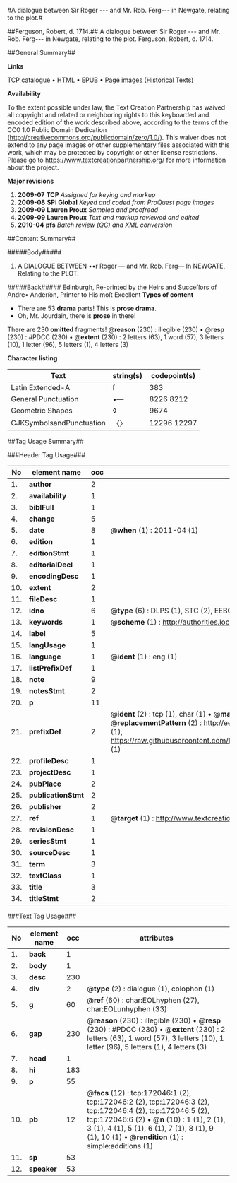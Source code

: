 #A dialogue between Sir Roger --- and Mr. Rob. Ferg--- in Newgate, relating to the plot.#

##Ferguson, Robert, d. 1714.##
A dialogue between Sir Roger --- and Mr. Rob. Ferg--- in Newgate, relating to the plot.
Ferguson, Robert, d. 1714.

##General Summary##

**Links**

[TCP catalogue](http://www.ota.ox.ac.uk/tcp/)  • 
[HTML](http://tei.it.ox.ac.uk/tcp/Texts-HTML/free/A85/A85222.html)  • 
[EPUB](http://tei.it.ox.ac.uk/tcp/Texts-EPUB/free/A85/A85222.epub) • 
[Page images (Historical Texts)](https://historicaltexts.jisc.ac.uk/eebo-43663293e)

**Availability**

To the extent possible under law, the Text Creation Partnership has waived all copyright and related or neighboring rights to this keyboarded and encoded edition of the work described above, according to the terms of the CC0 1.0 Public Domain Dedication (http://creativecommons.org/publicdomain/zero/1.0/). This waiver does not extend to any page images or other supplementary files associated with this work, which may be protected by copyright or other license restrictions. Please go to https://www.textcreationpartnership.org/ for more information about the project.

**Major revisions**

1. __2009-07__ __TCP__ *Assigned for keying and markup*
1. __2009-08__ __SPi Global__ *Keyed and coded from ProQuest page images*
1. __2009-09__ __Lauren Proux__ *Sampled and proofread*
1. __2009-09__ __Lauren Proux__ *Text and markup reviewed and edited*
1. __2010-04__ __pfs__ *Batch review (QC) and XML conversion*

##Content Summary##

#####Body#####

1. A DIALOGUE BETWEEN ••r Roger — and Mr. Rob. Ferg— In NEWGATE, Relating to the PLOT.

#####Back#####
Edinburgh, Re-printed by the Heirs and Succeſſors of Andre• Anderſon, Printer to His moſt Excellent 
**Types of content**

  * There are 53 **drama** parts! This is **prose drama**.
  * Oh, Mr. Jourdain, there is **prose** in there!

There are 230 **omitted** fragments! 
 @__reason__ (230) : illegible (230)  •  @__resp__ (230) : #PDCC (230)  •  @__extent__ (230) : 2 letters (63), 1 word (57), 3 letters (10), 1 letter (96), 5 letters (1), 4 letters (3)

**Character listing**


|Text|string(s)|codepoint(s)|
|---|---|---|
|Latin Extended-A|ſ|383|
|General Punctuation|•—|8226 8212|
|Geometric Shapes|◊|9674|
|CJKSymbolsandPunctuation|〈〉|12296 12297|

##Tag Usage Summary##

###Header Tag Usage###

|No|element name|occ|attributes|
|---|---|---|---|
|1.|__author__|2||
|2.|__availability__|1||
|3.|__biblFull__|1||
|4.|__change__|5||
|5.|__date__|8| @__when__ (1) : 2011-04 (1)|
|6.|__edition__|1||
|7.|__editionStmt__|1||
|8.|__editorialDecl__|1||
|9.|__encodingDesc__|1||
|10.|__extent__|2||
|11.|__fileDesc__|1||
|12.|__idno__|6| @__type__ (6) : DLPS (1), STC (2), EEBO-CITATION (1), OCLC (1), VID (1)|
|13.|__keywords__|1| @__scheme__ (1) : http://authorities.loc.gov/ (1)|
|14.|__label__|5||
|15.|__langUsage__|1||
|16.|__language__|1| @__ident__ (1) : eng (1)|
|17.|__listPrefixDef__|1||
|18.|__note__|9||
|19.|__notesStmt__|2||
|20.|__p__|11||
|21.|__prefixDef__|2| @__ident__ (2) : tcp (1), char (1)  •  @__matchPattern__ (2) : ([0-9\-]+):([0-9IVX]+) (1), (.+) (1)  •  @__replacementPattern__ (2) : http://eebo.chadwyck.com/downloadtiff?vid=$1&page=$2 (1), https://raw.githubusercontent.com/textcreationpartnership/Texts/master/tcpchars.xml#$1 (1)|
|22.|__profileDesc__|1||
|23.|__projectDesc__|1||
|24.|__pubPlace__|2||
|25.|__publicationStmt__|2||
|26.|__publisher__|2||
|27.|__ref__|1| @__target__ (1) : http://www.textcreationpartnership.org/docs/. (1)|
|28.|__revisionDesc__|1||
|29.|__seriesStmt__|1||
|30.|__sourceDesc__|1||
|31.|__term__|3||
|32.|__textClass__|1||
|33.|__title__|3||
|34.|__titleStmt__|2||


###Text Tag Usage###

|No|element name|occ|attributes|
|---|---|---|---|
|1.|__back__|1||
|2.|__body__|1||
|3.|__desc__|230||
|4.|__div__|2| @__type__ (2) : dialogue (1), colophon (1)|
|5.|__g__|60| @__ref__ (60) : char:EOLhyphen (27), char:EOLunhyphen (33)|
|6.|__gap__|230| @__reason__ (230) : illegible (230)  •  @__resp__ (230) : #PDCC (230)  •  @__extent__ (230) : 2 letters (63), 1 word (57), 3 letters (10), 1 letter (96), 5 letters (1), 4 letters (3)|
|7.|__head__|1||
|8.|__hi__|183||
|9.|__p__|55||
|10.|__pb__|12| @__facs__ (12) : tcp:172046:1 (2), tcp:172046:2 (2), tcp:172046:3 (2), tcp:172046:4 (2), tcp:172046:5 (2), tcp:172046:6 (2)  •  @__n__ (10) : 1 (1), 2 (1), 3 (1), 4 (1), 5 (1), 6 (1), 7 (1), 8 (1), 9 (1), 10 (1)  •  @__rendition__ (1) : simple:additions (1)|
|11.|__sp__|53||
|12.|__speaker__|53||
